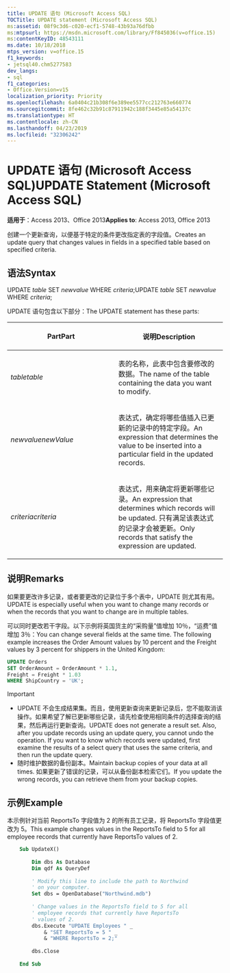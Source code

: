 ```yaml
---
title: UPDATE 语句 (Microsoft Access SQL)
TOCTitle: UPDATE statement (Microsoft Access SQL)
ms:assetid: 08f9c3d6-c020-ecf1-5748-43b93a76dfbb
ms:mtpsurl: https://msdn.microsoft.com/library/Ff845036(v=office.15)
ms:contentKeyID: 48543111
ms.date: 10/18/2018
mtps_version: v=office.15
f1_keywords:
- jetsql40.chm5277583
dev_langs:
- sql
f1_categories:
- Office.Version=v15
localization_priority: Priority
ms.openlocfilehash: 6a0404c21b308f6e389ee5577cc212763e660774
ms.sourcegitcommit: 8fe462c32b91c87911942c188f3445e85a54137c
ms.translationtype: HT
ms.contentlocale: zh-CN
ms.lasthandoff: 04/23/2019
ms.locfileid: "32306242"
---
```

# <a name="update-statement-microsoft-access-sql"></a><span data-ttu-id="2151c-102">UPDATE 语句 (Microsoft Access SQL)</span><span class="sxs-lookup"><span data-stu-id="2151c-102">UPDATE Statement (Microsoft Access SQL)</span></span>

<span data-ttu-id="2151c-103">**适用于**：Access 2013、Office 2013</span><span class="sxs-lookup"><span data-stu-id="2151c-103">**Applies to**: Access 2013, Office 2013</span></span>

<span data-ttu-id="2151c-104">创建一个更新查询，以便基于特定的条件更改指定表的字段值。</span><span class="sxs-lookup"><span data-stu-id="2151c-104">Creates an update query that changes values in fields in a specified table based on specified criteria.</span></span>

## <a name="syntax"></a><span data-ttu-id="2151c-105">语法</span><span class="sxs-lookup"><span data-stu-id="2151c-105">Syntax</span></span>

<span data-ttu-id="2151c-106">UPDATE *table* SET *newvalue* WHERE *criteria*;</span><span class="sxs-lookup"><span data-stu-id="2151c-106">UPDATE *table*
    SET *newvalue*
    WHERE *criteria*;</span></span>

<span data-ttu-id="2151c-107">UPDATE 语句包含以下部分：</span><span class="sxs-lookup"><span data-stu-id="2151c-107">The UPDATE statement has these parts:</span></span>

<table>
<colgroup>
<col style="width: 50%" />
<col style="width: 50%" />
</colgroup>
<thead>
<tr class="header">
<th><p><span data-ttu-id="2151c-108">Part</span><span class="sxs-lookup"><span data-stu-id="2151c-108">Part</span></span></p></th>
<th><p><span data-ttu-id="2151c-109">说明</span><span class="sxs-lookup"><span data-stu-id="2151c-109">Description</span></span></p></th>
</tr>
</thead>
<tbody>
<tr class="odd">
<td><p><span data-ttu-id="2151c-110"><em>table</em></span><span class="sxs-lookup"><span data-stu-id="2151c-110"><em>table</em></span></span></p></td>
<td><p><span data-ttu-id="2151c-111">表的名称，此表中包含要修改的数据。</span><span class="sxs-lookup"><span data-stu-id="2151c-111">The name of the table containing the data you want to modify.</span></span></p></td>
</tr>
<tr class="even">
<td><p><span data-ttu-id="2151c-112"><em>newvalue</em></span><span class="sxs-lookup"><span data-stu-id="2151c-112"><em>newValue</em></span></span></p></td>
<td><p><span data-ttu-id="2151c-113">表达式，确定将哪些值插入已更新的记录中的特定字段。</span><span class="sxs-lookup"><span data-stu-id="2151c-113">An expression that determines the value to be inserted into a particular field in the updated records.</span></span></p></td>
</tr>
<tr class="odd">
<td><p><span data-ttu-id="2151c-114"><em>criteria</em></span><span class="sxs-lookup"><span data-stu-id="2151c-114"><em>criteria</em></span></span></p></td>
<td><p><span data-ttu-id="2151c-115">表达式，用来确定将更新哪些记录。</span><span class="sxs-lookup"><span data-stu-id="2151c-115">An expression that determines which records will be updated.</span></span> <span data-ttu-id="2151c-116">只有满足该表达式的记录才会被更新。</span><span class="sxs-lookup"><span data-stu-id="2151c-116">Only records that satisfy the expression are updated.</span></span></p></td>
</tr>
</tbody>
</table>


## <a name="remarks"></a><span data-ttu-id="2151c-117">说明</span><span class="sxs-lookup"><span data-stu-id="2151c-117">Remarks</span></span>

<span data-ttu-id="2151c-118">如果要更改许多记录，或者要更改的记录位于多个表中，UPDATE 则尤其有用。</span><span class="sxs-lookup"><span data-stu-id="2151c-118">UPDATE is especially useful when you want to change many records or when the records that you want to change are in multiple tables.</span></span>

<span data-ttu-id="2151c-p102">可以同时更改若干字段。以下示例将英国货主的“采购量”值增加 10％，“运费”值增加 3％：</span><span class="sxs-lookup"><span data-stu-id="2151c-p102">You can change several fields at the same time. The following example increases the Order Amount values by 10 percent and the Freight values by 3 percent for shippers in the United Kingdom:</span></span>

```sql
UPDATE Orders 
SET OrderAmount = OrderAmount * 1.1, 
Freight = Freight * 1.03 
WHERE ShipCountry = 'UK';
```


> [!IMPORTANT]
- <span data-ttu-id="2151c-p103">UPDATE 不会生成结果集。而且，使用更新查询来更新记录后，您不能取消该操作。如果希望了解已更新哪些记录，请先检查使用相同条件的选择查询的结果，然后再运行更新查询。</span><span class="sxs-lookup"><span data-stu-id="2151c-p103">UPDATE does not generate a result set. Also, after you update records using an update query, you cannot undo the operation. If you want to know which records were updated, first examine the results of a select query that uses the same criteria, and then run the update query.</span></span>
- <span data-ttu-id="2151c-124">随时维护数据的备份副本。</span><span class="sxs-lookup"><span data-stu-id="2151c-124">Maintain backup copies of your data at all times.</span></span> <span data-ttu-id="2151c-125">如果更新了错误的记录，可以从备份副本检索它们。</span><span class="sxs-lookup"><span data-stu-id="2151c-125">If you update the wrong records, you can retrieve them from your backup copies.</span></span>



## <a name="example"></a><span data-ttu-id="2151c-126">示例</span><span class="sxs-lookup"><span data-stu-id="2151c-126">Example</span></span>

<span data-ttu-id="2151c-127">本示例针对当前 ReportsTo 字段值为 2 的所有员工记录，将 ReportsTo 字段值更改为 5。</span><span class="sxs-lookup"><span data-stu-id="2151c-127">This example changes values in the ReportsTo field to 5 for all employee records that currently have ReportsTo values of 2.</span></span>

```vb
    Sub UpdateX() 
     
        Dim dbs As Database 
        Dim qdf As QueryDef 
     
        ' Modify this line to include the path to Northwind 
        ' on your computer. 
        Set dbs = OpenDatabase("Northwind.mdb") 
         
        ' Change values in the ReportsTo field to 5 for all  
        ' employee records that currently have ReportsTo  
        ' values of 2. 
        dbs.Execute "UPDATE Employees " _ 
            & "SET ReportsTo = 5 " _ 
            & "WHERE ReportsTo = 2;" 
             
        dbs.Close 
     
    End Sub
```
